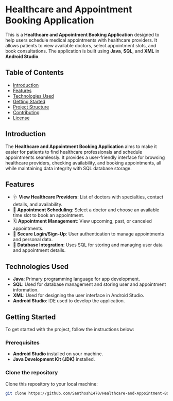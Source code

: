 # Healthcare and Appointment Booking Application

This is a **Healthcare and Appointment Booking Application** designed to help users schedule medical appointments with healthcare providers. It allows patients to view available doctors, select appointment slots, and book consultations. The application is built using **Java**, **SQL**, and **XML** in **Android Studio**.

## Table of Contents
- [Introduction](#introduction)
- [Features](#features)
- [Technologies Used](#technologies-used)
- [Getting Started](#getting-started)
- [Project Structure](#project-structure)
- [Contributing](#contributing)
- [License](#license)

## Introduction
The **Healthcare and Appointment Booking Application** aims to make it easier for patients to find healthcare professionals and schedule appointments seamlessly. It provides a user-friendly interface for browsing healthcare providers, checking availability, and booking appointments, all while maintaining data integrity with SQL database storage.

## Features
- 🩺 **View Healthcare Providers**: List of doctors with specialties, contact details, and availability.
- 📅 **Appointment Scheduling**: Select a doctor and choose an available time slot to book an appointment.
- 🗓️ **Appointment Management**: View upcoming, past, or canceled appointments.
- 🔐 **Secure Login/Sign-Up**: User authentication to manage appointments and personal data.
- 💾 **Database Integration**: Uses SQL for storing and managing user data and appointment details.

## Technologies Used
- **Java**: Primary programming language for app development.
- **SQL**: Used for database management and storing user and appointment information.
- **XML**: Used for designing the user interface in Android Studio.
- **Android Studio**: IDE used to develop the application.

## Getting Started
To get started with the project, follow the instructions below:

### Prerequisites
- **Android Studio** installed on your machine.
- **Java Development Kit (JDK)** installed.

### Clone the repository
Clone this repository to your local machine:
```bash
git clone https://github.com/Santhosh1470/Healthcare-and-Appointment-Booking-Application.git
